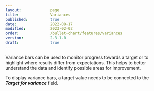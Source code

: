 ```yaml
---
layout:             page
title:              Variances
published:          true
date:               2022-08-17
modified:           2023-02-02
order:              /bullet-chart/features/variances
version:            2.3.1.0
draft:              true
---
```

Variance bars can be used to monitor progress towards a target or to highlight where results differ from expectations. This helps to better understand the data and identify possible areas for improvement.

To display variance bars, a target value needs to be connected to the ***Target for variance*** field.
